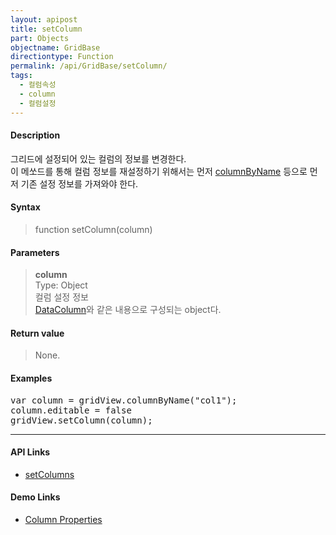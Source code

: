 ```yaml
---
layout: apipost
title: setColumn
part: Objects
objectname: GridBase
directiontype: Function
permalink: /api/GridBase/setColumn/
tags:
  - 컬럼속성
  - column
  - 컬럼설정
---
```



#### Description

 그리드에 설정되어 있는 컬럼의 정보를 변경한다.  
 이 메쏘드를 통해 컬럼 정보를 재설정하기 위해서는 먼저 [columnByName](/api/GridBase/columnByName/) 등으로 먼저 기존 설정 정보를 가져와야 한다.

#### Syntax

> function setColumn(column)

#### Parameters

> **column**  
> Type: Object  
> 컬럼 설정 정보  
> [DataColumn](/api/types/DataColumn/)와 같은 내용으로 구성되는 object다.  

#### Return value

> None.

#### Examples 

<pre class="prettyprint">
var column = gridView.columnByName("col1");
column.editable = false
gridView.setColumn(column);
</pre>

---

#### API Links

* [setColumns](/api/GridBase/setColumns)

#### Demo Links

* [Column Properties](http://demo.realgrid.com/Columns/ColumnProperties/)
